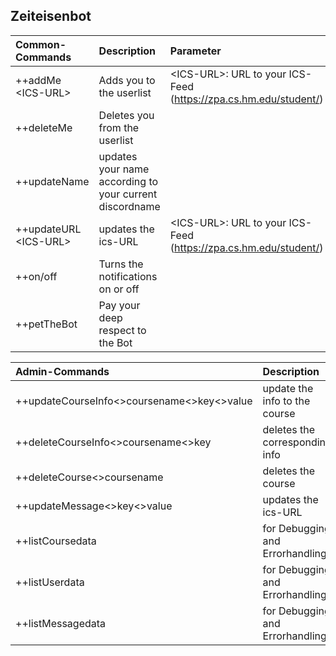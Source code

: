 ## Zeiteisenbot

| Common-Commands        | Description | Parameter  |
| :------------- |:-------------|:-----|
| ++addMe \<ICS-URL>     | Adds you to the userlist | \<ICS-URL>: URL to your ICS-Feed (https://zpa.cs.hm.edu/student/) |
| ++deleteMe      | Deletes you from the userlist      |    |
| ++updateName | updates your name according to your current discordname      |     |
| ++updateURL \<ICS-URL> | updates the ics-URL      |    \<ICS-URL>: URL to your ICS-Feed (https://zpa.cs.hm.edu/student/) |
| ++on/off | Turns the notifications on or off     |     |
| ++petTheBot | Pay your deep respect to the Bot      |     |

| Admin-Commands        | Description | 
| :------------- |:-------------|
| ++updateCourseInfo\<>coursename\<>key\<>value    | update the info to the course | 
| ++deleteCourseInfo\<>coursename\<>key      | deletes the corresponding info      |
| ++deleteCourse\<>coursename | deletes the course      | 
| ++updateMessage\<>key\<>value | updates the ics-URL      | 
| ++listCoursedata | for Debugging and Errorhandling     | 
| ++listUserdata | for Debugging and Errorhandling      | 
| ++listMessagedata | for Debugging and Errorhandling      |
